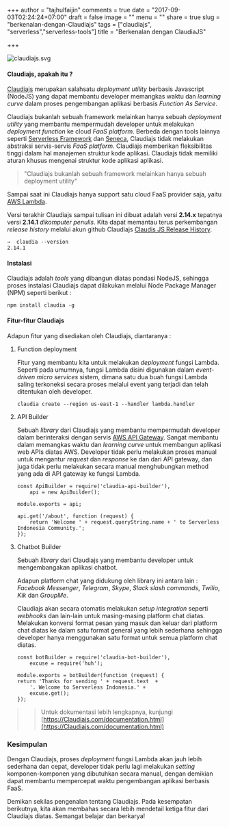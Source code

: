 +++
author = "tajhulfaijin"
comments = true
date = "2017-09-03T02:24:24+07:00"
draft = false
image = ""
menu = ""
share = true
slug = "berkenalan-dengan-Claudiajs"
tags = ["claudiajs", "serverless","serverless-tools"]
title = "Berkenalan dengan ClaudiaJS"

+++

![ claudiajs.svg ](/images/berkenalan-dengan-claudiajs/claudiajs.svg "Claudisjs")


#### Claudiajs, apakah itu ?

[Claudiajs](https://Claudiajs.com "Claudia Js") merupakan salahsatu *deployment utility* berbasis Javascript (NodeJS) yang dapat membantu developer memangkas waktu dan *learning curve* dalam proses pengembangan aplikasi berbasis *Function As Service*. 

Claudiajs bukanlah sebuah framework melainkan hanya sebuah *deployment utility* yang membantu mempermudah developer untuk melakukan *deployment function* ke cloud *FaaS platform*. Berbeda dengan tools lainnya seperti [Serverless Framework](https://github.com/serverless/serverless) dan [Seneca](http://senecajs.org/), Claudiajs tidak melakukan abstraksi servis-servis *FaaS platform*. Claudiajs memberikan fleksibilitas tinggi dalam hal manajemen struktur kode aplikasi. Claudiajs tidak memiliki aturan khusus mengenai struktur kode aplikasi aplikasi.

> "Claudiajs bukanlah sebuah framework melainkan hanya sebuah deployment utility"

Sampai saat ini Claudiajs hanya support satu cloud FaaS provider saja, yaitu [AWS Lambda](https://aws.amazon.com/lambda/).

Versi terakhir Claudiajs sampai tulisan ini dibuat adalah versi **2.14.x** tepatnya versi **2.14.1** *dikomputer penulis*. Kita dapat memantau terus perkembangan *release history* melalui akun github Claudiajs [Claudis JS Release History](https://github.com/Claudiajs/claudia/blob/master/RELEASES.md).

```
⇒  claudia --version
2.14.1
```

#### Instalasi 

Claudiajs adalah *tools* yang dibangun diatas pondasi NodeJS, sehingga proses instalasi Claudiajs dapat dilakukan melalui Node Package Manager (NPM) seperti berikut :
```
npm install claudia -g
```

#### Fitur-fitur Claudiajs

Adapun fitur yang disediakan oleh Claudiajs, diantaranya :

1. Function deployment

    Fitur yang membantu kita untuk melakukan *deployment* fungsi Lambda. Seperti pada umumnya, fungsi Lambda disini digunakan dalam *event-driven micro services* sistem, dimana satu dua buah fungsi Lambda saling terkoneksi secara proses melalui event yang terjadi dan telah ditentukan oleh developer.
     

    ```
    claudia create --region us-east-1 --handler lambda.handler
    ```


2. API Builder

    Sebuah *library* dari Claudiajs yang membantu mempermudah developer dalam berinteraksi dengan servis [AWS API Gateway](https://aws.amazon.com/api-gateway/). Sangat membantu dalam memangkas waktu dan *learning curve* untuk membangun aplikasi web APIs diatas AWS. Developer tidak perlu melakukan proses manual untuk mengantur *request* dan *response*  ke dan dari API gateway, dan juga tidak perlu melakukan secara manual menghubungkan method yang ada di API gateway ke fungsi Lambda.


    ```
    const ApiBuilder = require('claudia-api-builder'),
        api = new ApiBuilder();

    module.exports = api;

    api.get('/about', function (request) {
        return 'Welcome ' + request.queryString.name + ' to Serverless Indonesia Community.';
    });
    ```

3. Chatbot Builder

    Sebuah *library* dari Claudiajs yang membantu developer untuk mengembangakan aplikasi chatbot. 
    
    Adapun platform chat yang didukung oleh library ini antara lain : *Facebook Messenger*, *Telegram*, *Skype*, *Slack slash commands*, *Twilio*, *Kik* dan *GroupMe*.

    Claudiajs akan secara otomatis melakukan *setup integration* seperti *webhooks* dan lain-lain untuk masing-masing platform chat diatas. Melakukan konversi format pesan yang masuk dan keluar dari platform chat diatas ke dalam satu format general yang lebih sederhana sehingga developer hanya menggunakan satu format untuk semua platform chat diatas.


    ```
    const botBuilder = require('claudia-bot-builder'),
        excuse = require('huh');

    module.exports = botBuilder(function (request) {
    return 'Thanks for sending ' + request.text  + 
        '. Welcome to Serverless Indonesia.' + 
        excuse.get();
    });
    ```
>> Untuk dokumentasi lebih lengkapnya, kunjungi [https://Claudiajs.com/documentation.html](https://Claudiajs.com/documentation.html) 

### Kesimpulan
Dengan Claudiajs, proses *deployment* fungsi Lambda akan jauh lebih sederhana dan cepat, developer tidak perlu lagi melakukan *setting* komponen-komponen yang dibutuhkan secara manual, dengan demikian dapat membantu mempercepat waktu pengembangan aplikasi berbasis FaaS. 

Demikan sekilas pengenalan tentang Claudiajs. Pada kesempatan berikutnya, kita akan membahas secara lebih mendetail ketiga fitur dari Claudiajs diatas. Semangat belajar dan berkarya!